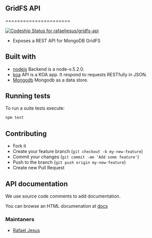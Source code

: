 ## GridFS API
======================

[ ![Codeship Status for rafaeljesus/gridfs-api](https://codeship.com/projects/79578d40-8337-0133-c7cc-2e117485f168/status?branch=master)](https://codeship.com/projects/121751)

* Exposes a REST API for MongoDB GridFS

## Built with
- [nodejs](https://https://nodejs.org) Backend is a node-v.5.2.0.
- [koa](http://koajs.com) API is a KOA app. It respond to requests RESTfully in JSON.
- [Mongodb](https://www.mongodb.com) Mongodb as a data store.

## Running tests
To run a suite tests execute:
```bash
npm test
```

## Contributing
- Fork it
- Create your feature branch (`git checkout -b my-new-feature`)
- Commit your changes (`git commit -am 'Add some feature'`)
- Push to the branch (`git push origin my-new-feature`)
- Create new Pull Request

## API documentation
We use source code comments to add documentation.

You can browse an HTML documenation at [docs](http://gridfs-api.herokuapp.com/apidoc/index.html)

### Maintaners

* [Rafael Jesus](https://github.com/rafaeljesus)
